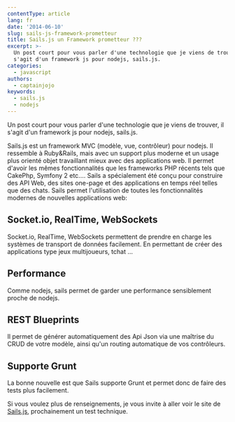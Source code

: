 ```yaml
---
contentType: article
lang: fr
date: '2014-06-10'
slug: sails-js-framework-prometteur
title: Sails.js un Framework prometteur ???
excerpt: >-
  Un post court pour vous parler d'une technologie que je viens de trouver, il
  s'agit d'un framework js pour nodejs, sails.js.
categories:
  - javascript
authors:
  - captainjojo
keywords:
  - sails.js
  - nodejs
---
```


Un post court pour vous parler d'une technologie que je viens de trouver, il s'agit d'un framework js pour nodejs, sails.js.

Sails.js est un framework MVC (modèle, vue, contrôleur) pour nodejs. Il ressemble à Ruby&Rails, mais avec un support plus moderne et un usage plus orienté objet travaillant mieux avec des applications web. Il permet d'avoir les mêmes fonctionnalités que les frameworks PHP récents tels que CakePhp, Symfony 2 etc....
Sails a spécialement été conçu pour construire des API Web, des sites one-page et des applications en temps réel telles que des chats.
Sails permet l'utilisation de toutes les fonctionnalités modernes de nouvelles applications web:

## Socket.io, RealTime, WebSockets

Socket.io, RealTime, WebSockets permettent de prendre en charge les systèmes de transport de données facilement. En permettant de créer des applications type jeux multijoueurs, tchat ...

## Performance

Comme nodejs, sails permet de garder une performance sensiblement proche de nodejs.

## REST Blueprints
Il permet de générer automatiquement des Api Json via une maîtrise du CRUD de votre modèle, ainsi qu'un routing automatique de vos contrôleurs.

## Supporte Grunt

La bonne nouvelle est que Sails supporte Grunt et permet donc de faire des tests plus facilement.

Si vous voulez plus de renseignements, je vous invite à aller voir le site de [Sails.js](http://sailsjs.org/), prochainement un test technique.
